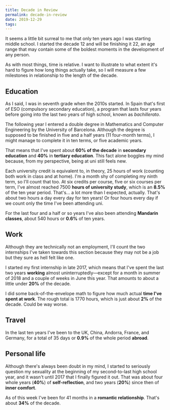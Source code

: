 ```yaml
---
title: Decade in Review
permalink: decade-in-review
date: 2019-12-29
tags:
---
```




It seems a little bit surreal to me that only ten years ago I was starting middle school. I started the decade 12 and will be finishing it 22, an age range that may contain some of the boldest moments in the development of any person.

As with most things, time is relative. I want to illustrate to what extent it's hard to figure how long things actually take, so I will measure a few milestones in relationship to the length of the decade.


## Education

As I said, I was in seventh grade when the 2010s started. In Spain that's first of ESO (compulsory secondary education), a program that lasts four years before going into the last two years of high school, known as *bachillerato*.

The following year I entered a double degree in Mathematics and Computer Engineering by the University of Barcelona. Although the degree is supposed to be finished in five and a half years (11 four-month terms), I might manage to complete it in ten terms, or five academic years.

That means that I've spent about **60% of the decade** in **secondary education** and **40%** in **tertiary education**. This fact alone boggles my mind because, from my perspective, being at uni still feels new.

Each university credit is equivalent to, in theory, 25 hours of work (counting both work in class and at home). I'm a month shy of completing my ninth term, so I'll count that too. At six credits per course, five or six courses per term, I've almost reached 7500 **hours of university study**, which is an **8.5%** of the ten year period. That's... a lot more than I expected, actually. That's about two hours a day every day for ten years! Or four hours every day if we count only the time I've been attending uni.

For the last four and a half or so years I've also been attending **Mandarin classes**, about 540 hours or **0.6%** of ten years.


## Work

Although they are technically not an employment, I'll count the two internships I've taken towards this section because they may not be a job but they sure as hell felt like one.

I started my first internship in late 2017, which means that I've spent the last two years **working** almost uninterruptedly—except for a month in summer of 2018 and a couple of weeks in June this year. That amounts to about a little under **20%** of the decade.

I did some back-of-the-envelope math to figure how much actual **time I've spent at work**. The rough total is 1770 hours, which is just about **2%** of the decade. Could be way worse.


## Travel

In the last ten years I've been to the UK, China, Andorra, France, and Germany, for a total of 35 days or **0.9%** of the whole period **abroad**.


## Personal life

Although there's always been doubt in my mind, I started to seriously question my sexuality at the beginning of my second-to-last high school year, and it wasn't until 2017 that I finally figured it out. That was about four whole years (**40%**) of **self-reflection**, and two years (**20%**) since then of **inner comfort**.

As of this week I've been for 41 months in a **romantic relationship**. That's about **34%** of the decade.